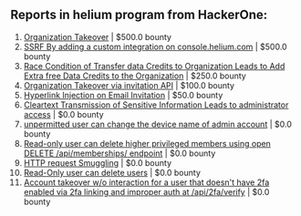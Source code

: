 ## Reports in helium program from HackerOne:
1. [Organization Takeover](https://hackerone.com/reports/809816) | $500.0 bounty
2. [SSRF By adding a custom integration on console.helium.com](https://hackerone.com/reports/1055823) | $500.0 bounty
3. [Race Condition of Transfer data Credits to Organization Leads to Add Extra free Data Credits to the Organization](https://hackerone.com/reports/974892) | $250.0 bounty
4. [Organization Takeover via invitation API](https://hackerone.com/reports/835005) | $100.0 bounty
5. [Hyperlink Injection on Email Invitation](https://hackerone.com/reports/843421) | $50.0 bounty
6. [Cleartext Transmission of Sensitive Information Leads to administrator access](https://hackerone.com/reports/813159) | $0.0 bounty
7. [unpermitted user can change the device name of admin account](https://hackerone.com/reports/865115) | $0.0 bounty
8. [Read-only user can delete higher privileged members using open DELETE /api/memberships/<membershipID> endpoint](https://hackerone.com/reports/810320) | $0.0 bounty
9. [HTTP request Smuggling](https://hackerone.com/reports/867952) | $0.0 bounty
10. [Read-Only user can delete users](https://hackerone.com/reports/888729) | $0.0 bounty
11. [Account takeover w/o interaction for a user that doesn't have 2fa enabled via 2fa linking and improper auth at /api/2fa/verify](https://hackerone.com/reports/810880) | $0.0 bounty